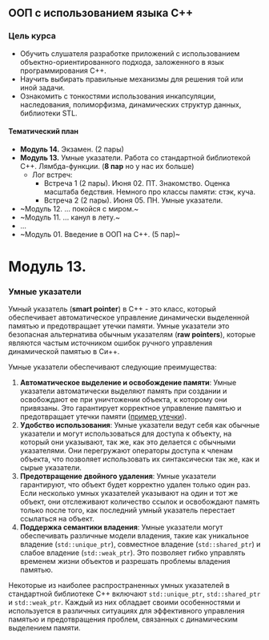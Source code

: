 ## ООП с использованием языка C++

### Цель курса
* Обучить слушателя разработке приложений с использованием объектно-ориентированного подхода, заложенного в язык программирования С++.
* Научить выбирать правильные механизмы для решения той или иной задачи.
* Ознакомить с тонкостями использования инкапсуляции, наследования, полиморфизма, динамических структур данных, библиотеки STL.

#### Тематический план

* **Модуль 14.** Экзамен. (2 пары) 
* **Модуль 13.** Умные указатели. Работа со стандартной библиотекой C++. Лямбда-функции. (**8 пар** но у нас их больше)
  * Лог встреч:
    * Встреча 1 (2 пары). Июня 02. ПТ. Знакомство. Оценка масштаба бедствия. Немного про классы памяти: стэк, куча.
    * Встреча 2 (2 пары). Июня 05. ПН. Умные указатели. 
* ~Модуль 12. ... покойся с миром.~
* ~Модуль 11. ... канул в лету.~
* ...
* ~Модуль 01. Введение в ООП на С++. (5 пар)~

# Модуль 13.

### Умные указатели

Умный указатель (**smart pointer**) в C++ - это класс, который обеспечивает автоматическое управление динамически выделенной памятью и предотвращает утечки памяти.
Умные указатели это безопасная альтернатива обычным указателям (**raw pointers**), которые являются частым источником ошибок ручного управления динамической памятью в Си++.

Умные указатели обеспечивают следующие преимущества:
1. **Автоматическое выделение и освобождение памяти**: Умные указатели автоматически выделяют память при создании и освобождают ее при уничтожении объекта, к которому они привязаны. Это гарантирует корректное управление памятью и предотвращает утечки памяти ([пример утечки](../module13/mem_leak.cpp)).
2. **Удобство использования**: Умные указатели ведут себя как обычные указатели и могут использоваться для доступа к объекту, на который они указывают, так же, как это делается с обычными указателями. Они перегружают операторы доступа к членам объекта, что позволяет использовать их синтаксически так же, как и сырые указатели.
3. **Предотвращение двойного удаления**: Умные указатели гарантируют, что объект будет корректно удален только один раз. Если несколько умных указателей указывают на один и тот же объект, они отслеживают количество ссылок и освобождают память только после того, как последний умный указатель перестает ссылаться на объект.
4. **Поддержка семантики владения**: Умные указатели могут обеспечивать различные модели владения, такие как уникальное владение (`std::unique_ptr`), совместное владение (`std::shared_ptr`) и слабое владение (`std::weak_ptr`). Это позволяет гибко управлять временем жизни объектов и разрешать проблемы владения памятью.

Некоторые из наиболее распространенных умных указателей в стандартной библиотеке C++ включают `std::unique_ptr`, `std::shared_ptr` и `std::weak_ptr`. Каждый из них обладает своими особенностями и используется в различных ситуациях для эффективного управления памятью и предотвращения проблем, связанных с динамическим выделением памяти.
